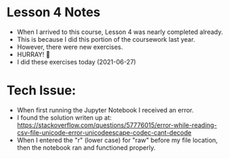 # Lesson 4 Notes
* When I arrived to this course, Lesson 4 was nearly completed already.
* This is because I did this portion of the coursework last year. 
* However, there were new exercises. 
* HURRAY!  🍾
* I did these exercises today (2021-06-27)

# Tech Issue: 
* When first running the Jupyter Notebook I received an error. 
* I found the solution writen up at: https://stackoverflow.com/questions/57776015/error-while-reading-csv-file-unicode-error-unicodeescape-codec-cant-decode 
* When I entered the "r" (lower case) for "raw" before my file location, then the notebook ran and functioned properly. 
